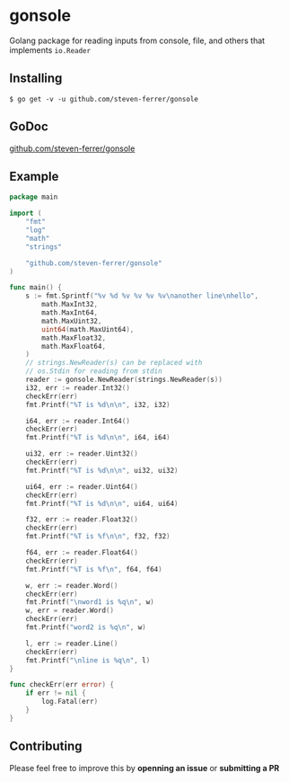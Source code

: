 # gonsole
Golang package for reading inputs from console, file, and others that implements `io.Reader`

## Installing

`$ go get -v -u github.com/steven-ferrer/gonsole `

## GoDoc

[github.com/steven-ferrer/gonsole](https://godoc.org/github.com/steven-ferrer/gonsole)

## Example

```go
package main

import (
    "fmt"
    "log"
    "math"
    "strings"

    "github.com/steven-ferrer/gonsole"
)

func main() {
    s := fmt.Sprintf("%v %d %v %v %v %v\nanother line\nhello",
        math.MaxInt32,
        math.MaxInt64,
        math.MaxUint32,
        uint64(math.MaxUint64),
        math.MaxFloat32,
        math.MaxFloat64,
    )
    // strings.NewReader(s) can be replaced with
    // os.Stdin for reading from stdin
    reader := gonsole.NewReader(strings.NewReader(s))
    i32, err := reader.Int32()
    checkErr(err)
    fmt.Printf("%T is %d\n\n", i32, i32)

    i64, err := reader.Int64()
    checkErr(err)
    fmt.Printf("%T is %d\n\n", i64, i64)

    ui32, err := reader.Uint32()
    checkErr(err)
    fmt.Printf("%T is %d\n\n", ui32, ui32)

    ui64, err := reader.Uint64()
    checkErr(err)
    fmt.Printf("%T is %d\n\n", ui64, ui64)

    f32, err := reader.Float32()
    checkErr(err)
    fmt.Printf("%T is %f\n\n", f32, f32)

    f64, err := reader.Float64()
    checkErr(err)
    fmt.Printf("%T is %f\n", f64, f64)

    w, err := reader.Word()
    checkErr(err)
    fmt.Printf("\nword1 is %q\n", w)
    w, err = reader.Word()
    checkErr(err)
    fmt.Printf("word2 is %q\n", w)

    l, err := reader.Line()
    checkErr(err)
    fmt.Printf("\nline is %q\n", l)
}

func checkErr(err error) {
    if err != nil {
        log.Fatal(err)
    }
}
```

## Contributing

Please feel free to improve this by **openning an issue** or **submitting a PR**
